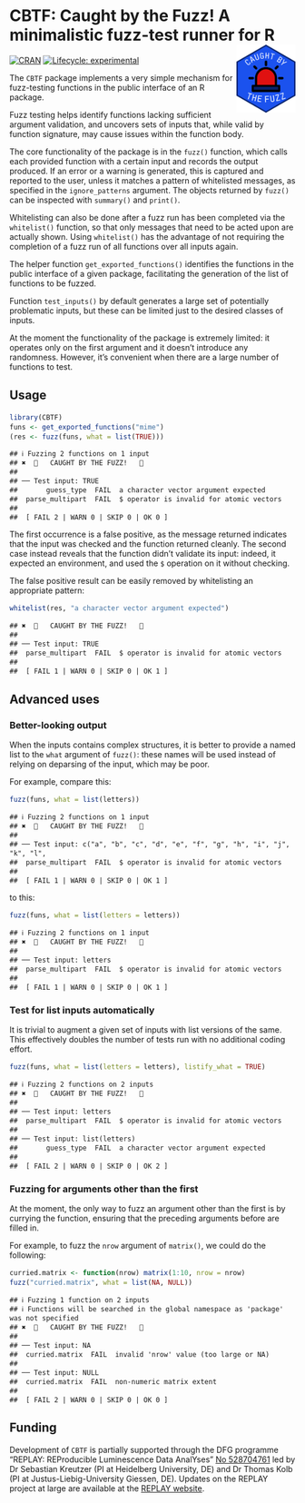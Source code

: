 
# CBTF: Caught by the Fuzz! A minimalistic fuzz-test runner for R<a href="https://www.youtube.com/watch?v=uJ-mpul94eo"><img src="man/figures/logo.png" align="right" height="120" /></a>

<!-- badges: start -->

[![CRAN](https://www.r-pkg.org/badges/version/CBTF)](https://CRAN.R-project.org/package=CBTF)
[![Lifecycle:
experimental](https://img.shields.io/badge/lifecycle-experimental-orange.svg)](https://lifecycle.r-lib.org/articles/stages.html#experimental)
<!-- badges: end -->

The `CBTF` package implements a very simple mechanism for fuzz-testing
functions in the public interface of an R package.

Fuzz testing helps identify functions lacking sufficient argument
validation, and uncovers sets of inputs that, while valid by function
signature, may cause issues within the function body.

The core functionality of the package is in the `fuzz()` function, which
calls each provided function with a certain input and records the output
produced. If an error or a warning is generated, this is captured and
reported to the user, unless it matches a pattern of whitelisted
messages, as specified in the `ignore_patterns` argument. The objects
returned by `fuzz()` can be inspected with `summary()` and `print()`.

Whitelisting can also be done after a fuzz run has been completed via
the `whitelist()` function, so that only messages that need to be acted
upon are actually shown. Using `whitelist()` has the advantage of not
requiring the completion of a fuzz run of all functions over all inputs
again.

The helper function `get_exported_functions()` identifies the functions
in the public interface of a given package, facilitating the generation
of the list of functions to be fuzzed.

Function `test_inputs()` by default generates a large set of potentially
problematic inputs, but these can be limited just to the desired classes
of inputs.

At the moment the functionality of the package is extremely limited: it
operates only on the first argument and it doesn’t introduce any
randomness. However, it’s convenient when there are a large number of
functions to test.

## Usage

``` r
library(CBTF)
funs <- get_exported_functions("mime")
(res <- fuzz(funs, what = list(TRUE)))
```

    ## ℹ Fuzzing 2 functions on 1 input
    ## ✖  🚨   CAUGHT BY THE FUZZ!   🚨
    ## 
    ## ── Test input: TRUE
    ##       guess_type  FAIL  a character vector argument expected
    ##  parse_multipart  FAIL  $ operator is invalid for atomic vectors
    ## 
    ##  [ FAIL 2 | WARN 0 | SKIP 0 | OK 0 ]

The first occurrence is a false positive, as the message returned
indicates that the input was checked and the function returned cleanly.
The second case instead reveals that the function didn’t validate its
input: indeed, it expected an environment, and used the `$` operation on
it without checking.

The false positive result can be easily removed by whitelisting an
appropriate pattern:

``` r
whitelist(res, "a character vector argument expected")
```

    ## ✖  🚨   CAUGHT BY THE FUZZ!   🚨
    ## 
    ## ── Test input: TRUE
    ##  parse_multipart  FAIL  $ operator is invalid for atomic vectors
    ## 
    ##  [ FAIL 1 | WARN 0 | SKIP 0 | OK 1 ]

## Advanced uses

### Better-looking output

When the inputs contains complex structures, it is better to provide a
named list to the `what` argument of `fuzz()`: these names will be used
instead of relying on deparsing of the input, which may be poor.

For example, compare this:

``` r
fuzz(funs, what = list(letters))
```

    ## ℹ Fuzzing 2 functions on 1 input
    ## ✖  🚨   CAUGHT BY THE FUZZ!   🚨
    ## 
    ## ── Test input: c("a", "b", "c", "d", "e", "f", "g", "h", "i", "j", "k", "l",
    ##  parse_multipart  FAIL  $ operator is invalid for atomic vectors
    ## 
    ##  [ FAIL 1 | WARN 0 | SKIP 0 | OK 1 ]

to this:

``` r
fuzz(funs, what = list(letters = letters))
```

    ## ℹ Fuzzing 2 functions on 1 input
    ## ✖  🚨   CAUGHT BY THE FUZZ!   🚨
    ## 
    ## ── Test input: letters
    ##  parse_multipart  FAIL  $ operator is invalid for atomic vectors
    ## 
    ##  [ FAIL 1 | WARN 0 | SKIP 0 | OK 1 ]

### Test for list inputs automatically

It is trivial to augment a given set of inputs with list versions of the
same. This effectively doubles the number of tests run with no
additional coding effort.

``` r
fuzz(funs, what = list(letters = letters), listify_what = TRUE)
```

    ## ℹ Fuzzing 2 functions on 2 inputs
    ## ✖  🚨   CAUGHT BY THE FUZZ!   🚨
    ## 
    ## ── Test input: letters
    ##  parse_multipart  FAIL  $ operator is invalid for atomic vectors
    ## 
    ## ── Test input: list(letters)
    ##       guess_type  FAIL  a character vector argument expected
    ## 
    ##  [ FAIL 2 | WARN 0 | SKIP 0 | OK 2 ]

### Fuzzing for arguments other than the first

At the moment, the only way to fuzz an argument other than the first is
by currying the function, ensuring that the preceding arguments before
are filled in.

For example, to fuzz the `nrow` argument of `matrix()`, we could do the
following:

``` r
curried.matrix <- function(nrow) matrix(1:10, nrow = nrow)
fuzz("curried.matrix", what = list(NA, NULL))
```

    ## ℹ Fuzzing 1 function on 2 inputs
    ## ℹ Functions will be searched in the global namespace as 'package' was not specified
    ## ✖  🚨   CAUGHT BY THE FUZZ!   🚨
    ## 
    ## ── Test input: NA
    ##  curried.matrix  FAIL  invalid 'nrow' value (too large or NA)
    ## 
    ## ── Test input: NULL
    ##  curried.matrix  FAIL  non-numeric matrix extent
    ## 
    ##  [ FAIL 2 | WARN 0 | SKIP 0 | OK 0 ]

## Funding

Development of `CBTF` is partially supported through the DFG programme
“REPLAY: REProducible Luminescence Data AnalYses” [No
528704761](https://gepris.dfg.de/gepris/projekt/528704761?language=en)
led by Dr Sebastian Kreutzer (PI at Heidelberg University, DE) and Dr
Thomas Kolb (PI at Justus-Liebig-University Giessen, DE). Updates on the
REPLAY project at large are available at the [REPLAY
website](https://r-lum.github.io/REPLAY-website/).
